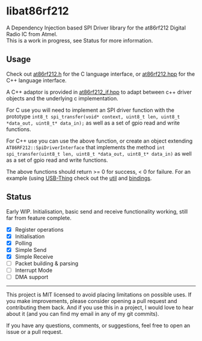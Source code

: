 # libat86rf212

A Dependency Injection based SPI Driver library for the at86rf212 Digital Radio IC from Atmel.  
This is a work in progress, see Status for more information.

## Usage
Check out [at86rf212.h](lib/at86rf212/at86rf212.h) for the C language interface, or [at86rf212.hpp](lib/at86rf212/at86rf212.hpp) for the C++ language interface.  

A C++ adaptor is provided in [at86rf212_if.hpp](lib/at86rf212/at86rf212_if.hpp) to adapt between c++ driver objects and the underlying c implementation.  

For C use you will need to implement an SPI driver function with the prototype `int8_t spi_transfer(void* context, uint8_t len, uint8_t *data_out, uint8_t* data_in);` as well as a set of gpio read and write functions.  

For C++ use you can use the above function, or create an object extending `AT86RF212::SpiDriverInterface` that implements the method `int spi_transfer(uint8_t len, uint8_t *data_out, uint8_t* data_in)` as well as a set of gpio read and write functions.  

The above functions should return >= 0 for success, < 0 for failure. For an example (using [USB-Thing](https://github.com/ryankurte/usb-thing) check out the [util](/util/source/main.cpp) and  [bindings](/util/source/usbthing_bindings.c). 

## Status

Early WIP. Initialisation, basic send and receive functionality working, still far from feature complete.

- [X] Register operations
- [X] Initialisation
- [X] Polling
- [X] Simple Send
- [X] Simple Receive
- [ ] Packet building & parsing
- [ ] Interrupt Mode
- [ ] DMA support

------

This project is MIT licensed to avoid placing limitations on possible uses. 
If you make improvements, please consider opening a pull request and contributing them back. 
And if you use this in a project, I would love to hear about it (and you can find my email in any of my git commits).  

If you have any questions, comments, or suggestions, feel free to open an issue or a pull request.
